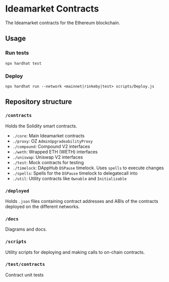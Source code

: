 # Ideamarket Contracts

The Ideamarket contracts for the Ethereum blockchain.

## Usage

### Run tests

`npx hardhat test`

### Deploy

`npx hardhat run --network <mainnet|rinkeby|test> scripts/Deploy.js`

## Repository structure

### `/contracts`

Holds the Solidity smart contracts.

-   `./core`: Main Ideamarket contracts
-   `./proxy`: OZ `AdminUpgradeabilityProxy`
-   `./compound`: Compound V2 interfaces
-   `./weth`: Wrapped ETH (WETH) interfaces
-   `./uniswap`: Uniswap V2 interfaces
-   `./test`: Mock contracts for testing
-   `./timelock`: DAppHub `DSPause` timelock. Uses `spells` to execute changes
-   `./spells`: Spells for the `DSPause` timelock to delegatecall into
-   `./util`: Utility contracts like `Ownable` and `Initializable`

### `/deployed`

Holds `.json` files containing contract addresses and ABIs of the contracts deployed on the different networks.

### `/docs`

Diagrams and docs.

### `/scripts`

Utility scripts for deploying and making calls to on-chain contracts.

### `/test/contracts`

Contract unit tests
